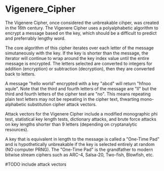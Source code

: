 # Vigenere_Cipher

The Vigenere Cipher, once considered the unbreakable cihper, was created in the 16th century. The Vigenere Cipher uses a polyalphabetic algorithm to encrypt a message based on the key, which should be a difficult to predict and preferrably lengthy word.

The core algorithm of this cipher iterates over each letter of the message simutaneously with the key. If the key is shorter than the message, the iterator will continue to wrap around the key index value until the entire message is encrypted. The letters selected are converted to integers for addition (encryption) or subtraction (decryption), then they are converted back to letters.

A message "hello world" encrypted with a key "abcd" will return "hfnoo xqule".
Note that the third and fourth letters of the message are "ll" but the third and fourth letters of the cipher text are "no". This means repeating plain text letters may not be repeating in the cipher text, thwarting mono-alphabetic substitution cipher attack vectors.

Attack vectors for the Vigenere Cipher include a modified monographic phi test, statistical key length tests, dictionary attacks, and brute force attacks on key lengths shorter than 9 letters (depending on cryptanalytic resources).

A key that is equivalent in length to the message is called a "One-Time Pad" and is hypothetically unbreakable if the key is selected entirely at random (NO computer PRNG). The "One-Time Pad" is the grandfather to modern bitwise stream ciphers such as ARC-4, Salsa-20, Two-fish, Blowfish, etc.

#TODO include attack vectors
